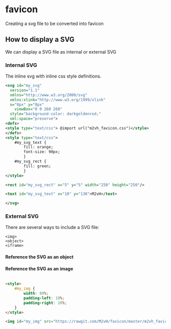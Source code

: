 # favicon
Creating a svg file to be converted into favicon

## How to display a SVG

We can display a SVG file as internal or external SVG

### Internal SVG

The inline svg with inline css style definitions.

```xml
<svg id="my_svg"
  version="1.1" 
  xmlns="http://www.w3.org/2000/svg" 
  xmlns:xlink="http://www.w3.org/1999/xlink" 
  x="0px" y="0px"
	viewBox="0 0 260 260" 
  style="background-color: darkgoldenrod;" 
  xml:space="preserve">
<defs>
<style type="text/css"> @import url("m2vh_favicon.css")</style>
</defs>
<style type="text/css">
	#my_svg_text {
		fill: orange;
		font-size: 90px;
		}
	#my_svg_rect {
		fill: green;
		}
</style>

<rect id="my_svg_rect" x="5" y="5" width="250" height="250"/>  

<text id="my_svg_text" x="10" y="130">M2vH</text>	

</svg>

```
### External SVG

There are several ways to include a SVG file:

    <img>  
    <object>  
    <iframe>  
		
#### Reference the SVG as an object

<!-- https://raw.githubusercontent.com/M2vH/favicon/master/m2vh_favicon.svg -->
<!-- https://rawgit.com/M2vH/favicon/master/m2vh_favicon.svg -->

<object id="my_obj" data="https://rawgit.com/M2vH/favicon/master/m2vh_favicon.svg" type="image/svg+xml">
</object>

#### Reference the SVG as an image

```html

<style>
	#my_img {
		width: 80%;
		padding-left: 10%;
		padding-right: 10%;
	}
</style>

<img id="my_img" src="https://rawgit.com/M2vH/favicon/master/m2vh_favicon.svg" >

```

